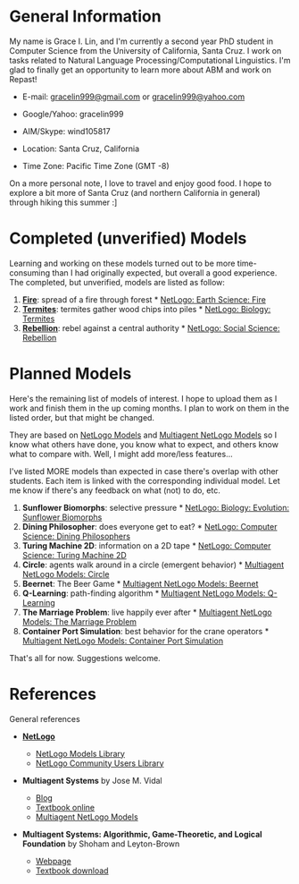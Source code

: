 # General Information #

My name is Grace I. Lin, and I'm currently a second year PhD student in Computer Science from the University of California, Santa Cruz.  I work on tasks related to Natural Language Processing/Computational Linguistics.  I'm glad to finally get an opportunity to learn more about ABM and work on Repast!

  * E-mail: gracelin999@gmail.com or gracelin999@yahoo.com
  * Google/Yahoo: gracelin999
  * AIM/Skype: wind105817

  * Location: Santa Cruz, California
  * Time Zone: Pacific Time Zone (GMT -8)

On a more personal note, I love to travel and enjoy good food. I hope to explore a bit more of Santa Cruz (and northern California in general) through hiking this summer :]

# Completed (unverified) Models #

Learning and working on these models turned out to be more time-consuming than I had originally expected, but overall a good experience.  The completed, but unverified, models are listed as follow:

  1. **[Fire](Fire.md)**: spread of a fire through forest
    * [NetLogo: Earth Science: Fire](http://ccl.northwestern.edu/netlogo/models/Fire)
  1. **[Termites](Termites.md)**: termites gather wood chips into piles
    * [NetLogo: Biology: Termites](http://ccl.northwestern.edu/netlogo/models/Termites)
  1. **[Rebellion](Rebellion.md)**: rebel against a central authority
    * [NetLogo: Social Science: Rebellion](http://ccl.northwestern.edu/netlogo/models/Rebellion)

# Planned Models #

Here's the remaining list of models of interest.  I hope to upload them as I work and finish them in the up coming months. I plan to work on them in the listed order, but that might be changed.

They are based on [NetLogo Models](http://ccl.northwestern.edu/netlogo/models/index.cgi) and [Multiagent NetLogo Models](http://jmvidal.cse.sc.edu/netlogomas/) so I know what others have done, you know what to expect, and others know what to compare with. Well, I might add more/less features...

I've listed MORE models than expected in case there's overlap with other students. Each item is linked with the corresponding individual model. Let me know if there's any feedback on what (not) to do, etc.

  1. **Sunflower Biomorphs**: selective pressure
    * [NetLogo: Biology: Evolution: Sunflower Biomorphs](http://ccl.northwestern.edu/netlogo/models/SunflowerBiomorphs)
  1. **Dining Philosopher**: does everyone get to eat?
    * [NetLogo: Computer Science: Dining Philosophers](http://ccl.northwestern.edu/netlogo/models/DiningPhilosophers)
  1. **Turing Machine 2D**: information on a 2D tape
    * [NetLogo: Computer Science: Turing Machine 2D](http://ccl.northwestern.edu/netlogo/models/TuringMachine2D)
  1. **Circle**: agents walk around in a circle (emergent behavior)
    * [Multiagent NetLogo Models: Circle](http://jmvidal.cse.sc.edu/netlogomas/circle/index.html)
  1. **Beernet**: The Beer Game
    * [Multiagent NetLogo Models: Beernet](http://jmvidal.cse.sc.edu/netlogomas/beernet/index.html)
  1. **Q-Learning**: path-finding algorithm
    * [Multiagent NetLogo Models: Q-Learning](http://jmvidal.cse.sc.edu/netlogomas/qlearning/index.html)
  1. **The Marriage Problem**: live happily ever after
    * [Multiagent NetLogo Models: The Marriage Problem](http://jmvidal.cse.sc.edu/netlogomas/marriage-problem/index.html)
  1. **Container Port Simulation**: best behavior for the crane operators
    * [Multiagent NetLogo Models: Container Port Simulation](http://jmvidal.cse.sc.edu/netlogomas/port/index.html)

That's all for now. Suggestions welcome.

# References #
General references

  * **[NetLogo](http://ccl.northwestern.edu/netlogo/index.shtml)**
    * [NetLogo Models Library](http://ccl.northwestern.edu/netlogo/models/index.cgi)
    * [NetLogo Community Users Library](http://ccl.northwestern.edu/netlogo/models/community/index.cgi)

  * **Multiagent Systems** by Jose M. Vidal
    * [Blog](http://multiagent.com/)
    * [Textbook online](http://multiagent.com/2010/02/multiagent-systems-textbook.html)
    * [Multiagent NetLogo Models](http://jmvidal.cse.sc.edu/netlogomas/)

  * **Multiagent Systems: Algorithmic, Game-Theoretic, and Logical Foundation** by Shoham and Leyton-Brown
    * [Webpage](http://www.masfoundations.org/index.html)
    * [Textbook download](http://www.masfoundations.org/download.html)